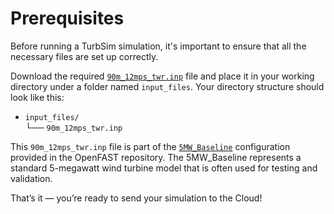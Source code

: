 # Prerequisites
Before running a TurbSim simulation, it's important to ensure that all the necessary files are set up correctly. 

Download the required [`90m_12mps_twr.inp`](https://github.com/OpenFAST/r-test/blob/v4.0.2/glue-codes/openfast/5MW_Baseline/Wind/90m_12mps_twr.inp) file and place it in your working directory under a folder named `input_files`. Your directory structure should look like this:

- `input_files/`  
  └── `90m_12mps_twr.inp`

This `90m_12mps_twr.inp` file is part of the [`5MW_Baseline`](https://github.com/OpenFAST/r-test/tree/v4.0.2/glue-codes/openfast/5MW_Baseline) configuration provided in the OpenFAST repository. The 5MW_Baseline represents a standard 5-megawatt wind turbine model that is often used for testing and validation.

That’s it — you’re ready to send your simulation to the Cloud!